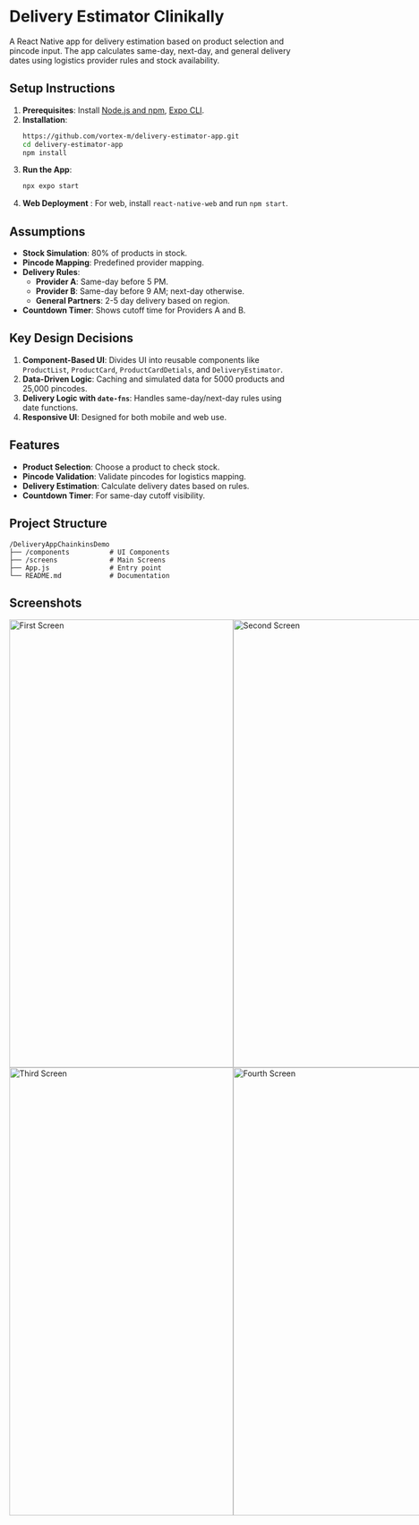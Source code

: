 
# Delivery Estimator Clinikally

A React Native app for delivery estimation based on product selection and pincode input. The app calculates same-day, next-day, and general delivery dates using logistics provider rules and stock availability.

## Setup Instructions

1. **Prerequisites**: Install [Node.js and npm](https://nodejs.org/), [Expo CLI](https://docs.expo.dev/get-started/installation/).
2. **Installation**:
   ```bash
   https://github.com/vortex-m/delivery-estimator-app.git
   cd delivery-estimator-app
   npm install
   ```
3. **Run the App**:
   ```bash
   npx expo start
   ```
4. **Web Deployment** : For web, install `react-native-web` and run `npm start`.

## Assumptions

- **Stock Simulation**: 80% of products in stock.
- **Pincode Mapping**: Predefined provider mapping.
- **Delivery Rules**:
  - **Provider A**: Same-day before 5 PM.
  - **Provider B**: Same-day before 9 AM; next-day otherwise.
  - **General Partners**: 2-5 day delivery based on region.
- **Countdown Timer**: Shows cutoff time for Providers A and B.

## Key Design Decisions

1. **Component-Based UI**: Divides UI into reusable components like `ProductList`, `ProductCard`, `ProductCardDetials`, and `DeliveryEstimator`.
2. **Data-Driven Logic**: Caching and simulated data for 5000 products and 25,000 pincodes.
3. **Delivery Logic with `date-fns`**: Handles same-day/next-day rules using date functions.
4. **Responsive UI**: Designed for both mobile and web use.

## Features

- **Product Selection**: Choose a product to check stock.
- **Pincode Validation**: Validate pincodes for logistics mapping.
- **Delivery Estimation**: Calculate delivery dates based on rules.
- **Countdown Timer**: For same-day cutoff visibility.
  
## Project Structure

```
/DeliveryAppChainkinsDemo
├── /components          # UI Components
├── /screens             # Main Screens
├── App.js               # Entry point
└── README.md            # Documentation
```
## Screenshots

<div style="display: flex; justify-content: space-between;">
  <img src="https://raw.githubusercontent.com/vortex-m/delivery-estimator-app/main/assets/appUi/1First.jpg" alt="First Screen" width="400" height="800">
  <img src="https://raw.githubusercontent.com/vortex-m/delivery-estimator-app/main/assets/appUi/2Second.jpg" alt="Second Screen" width="400" height="800">
</div>

<div style="display: flex; justify-content: space-between;">
  <img src="https://raw.githubusercontent.com/vortex-m/delivery-estimator-app/main/assets/appUi/3Third.jpg" alt="Third Screen" width="400" height="800">
  <img src="https://raw.githubusercontent.com/vortex-m/delivery-estimator-app/main/assets/appUi/4Fourth.jpg" alt="Fourth Screen" width="400" height="800">
</div>
